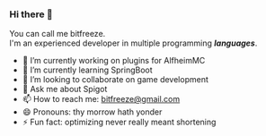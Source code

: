 ### Hi there 👋

You can call me bitfreeze.<br>I'm an experienced developer in multiple programming <span title="Java, Javascript, ECMAScript,
Lua, Skript, Python,
C, C++, C#, Assembly 80x86/88,
Basic, Visual Basic, VBA,
DBase, Clipper, JDE">***languages***</span>.

- 🔭 I’m currently working on plugins for AlfheimMC
- 🌱 I’m currently learning SpringBoot
- 👯 I’m looking to collaborate on game development
- 💬 Ask me about Spigot
- 📫 How to reach me: bitfreeze@gmail.com
- 😄 Pronouns: thy morrow hath yonder
- ⚡ Fun fact: optimizing never really meant shortening

<!--
**bitfreeze-dev/bitfreeze-dev** is a ✨ _special_ ✨ repository because its `README.md` (this file) appears on your GitHub profile.

Here are some ideas to get you started:
- 🔭 I’m currently working on plugins for AlfheimMC
- 🌱 I’m currently learning SpringBoot
- 👯 I’m looking to collaborate on games
- 💬 Ask me about Spigot and optimization
- 📫 How to reach me: bitfreeze.dev@gmail.com
- 😄 Pronoun: why
- ⚡ Fun fact: optimizing never really meant shortening

-->
